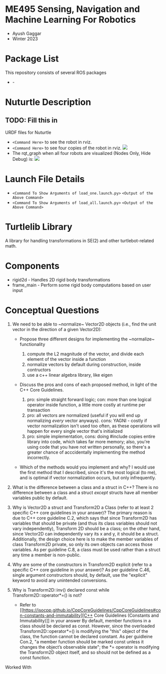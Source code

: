 # ME495 Sensing, Navigation and Machine Learning For Robotics
* Ayush Gaggar
* Winter 2023
# Package List
This repository consists of several ROS packages
- <PACKAGE1> - <one sentence description>

# Nuturtle  Description
## TODO: Fill this in
URDF files for Nuturtle <Name Your Robot>
* `<Command Here>` to see the robot in rviz.
* `<Command Here>` to see four copies of the robot in rviz.
![](images/rviz.png)
* The rqt_graph when all four robots are visualized (Nodes Only, Hide Debug) is:
![](images/rqt_graph.svg)
# Launch File Details
* `<Command To Show Arguments of load_one.launch.py>`
  `<Output of the Above Command>`
* `<Command To Show Arguments of load_all.launch.py>`
  `<Output of the Above Command>`

# Turtlelib Library
A library for handling transformations in SE(2) and other turtlebot-related math.

# Components
- rigid2d - Handles 2D rigid body transformations
- frame_main - Perform some rigid body computations based on user input

# Conceptual Questions
1. We need to be able to ~normalize~ Vector2D objects (i.e., find the unit vector in the direction of a given Vector2D):
   - Propose three different designs for implementing the ~normalize~ functionality
        1) compute the L2 magnitude of the vector, and divide each element of the vector inside a function
        2) normalize vectors by default during construction, inside contructors
        3) use a c++ linear algebra library, like eigen

   - Discuss the pros and cons of each proposed method, in light of the C++ Core Guidelines.
        1) pro: simple straight forward logic; con: more than one logical operator inside function, a little more costly at runtime per transaction
        2) pro: all vectors are normalized (useful if you will end up normalizing *every* vector anyways). cons: YAGNI - costly if vector normalization isn't used too often, as these operations will happen for every single vector that's initialized
        3) pro: simple implementation, cons: doing #include copies entire library into code, which takes far more memory; also, you're using code that you have not written personally, so there's a greater chance of acccidentally implementing the method incorrectly. 

   - Which of the methods would you implement and why?
        I would use the first method that I described, since it's the most logical (to me), and is optimal if vector normalization occurs, but only infrequently.

2. What is the difference between a class and a struct in C++?
     There is no difference between a class and a struct *except* structs have all member variables public by default.


3. Why is Vector2D a struct and Transform2D a Class (refer to at least 2 specific C++ core guidelines in your answer)?
     The primary reason is due to C++ core guideline C.2, which says that since Transform2D has variables that should be private (and thus its class variables should not vary independently), Transform 2D should be a class; on the other hand, since Vector2D can independently vary its x and y, it should be a struct.
     Additionally, the design choice here is to make the member variables of class Transform2D private, so only its own objects can access those variables. As per guideline C.8, a class must be used rather than a struct any time a member is non-public.


4. Why are some of the constructors in Transform2D explicit (refer to a specific C++ core guideline in your answer)?
     As per guideline C.46, single argument constructors should, by default, use the "explicit" keyword to avoid any unintended conversions.


5. Why is Transform2D::inv() declared const while Transform2D::operator*=() is not?
   - Refer to [[https://isocpp.github.io/CppCoreGuidelines/CppCoreGuidelines#con-constants-and-immutability][C++ Core Guidelines (Constants and Immutability)]] in your answer
   By default, member functions in a class should be declared as const. However, since the overloaded Transform2D::operator*=() is modifying the "this" object of the class, the function cannot be declared constant. As per guidleine Con.2, "a member function should be marked const unless it changes the object’s observable state"; the *= operator is modifying the Transform2D object itself, and so should not be defined as a const function.

Worked With <List anyone you worked with here or change to nobody if nobody>